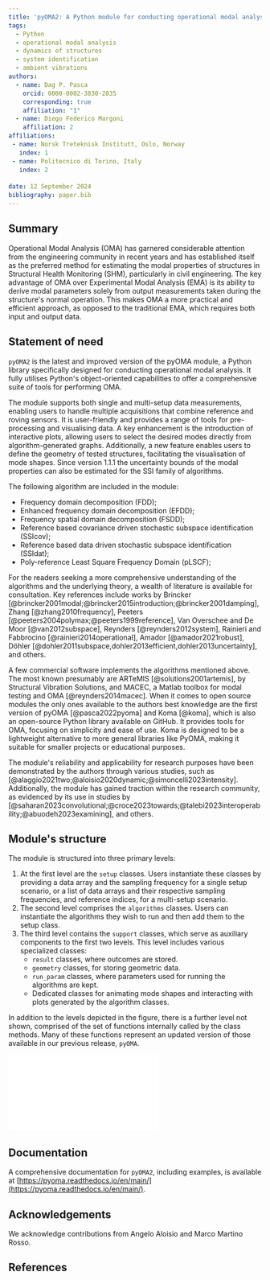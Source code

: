 ```yaml
---
title: 'pyOMA2: A Python module for conducting operational modal analysis'
tags:
  - Python
  - operational modal analysis
  - dynamics of structures
  - system identification
  - ambient vibrations
authors:
  - name: Dag P. Pasca
    orcid: 0000-0002-3830-2835
    corresponding: true
    affiliation: "1"
  - name: Diego Federico Margoni
    affiliation: 2
affiliations:
 - name: Norsk Treteknisk Institutt, Oslo, Norway
   index: 1
 - name: Politecnico di Torino, Italy
   index: 2

date: 12 September 2024
bibliography: paper.bib
---
```


## Summary

Operational Modal Analysis (OMA) has garnered considerable attention from
the engineering community in recent years and has established itself as
the preferred method for estimating the modal properties of structures in
Structural Health Monitoring (SHM), particularly in civil engineering.
The key advantage of OMA over Experimental Modal Analysis (EMA) is its
ability to derive modal parameters solely from output measurements taken
during the structure's normal operation. This makes OMA a more practical
and efficient approach, as opposed to the traditional EMA, which requires
both input and output data.

## Statement of need

`pyOMA2` is the latest and improved version of the pyOMA module, a Python
library specifically designed for conducting operational modal analysis.
It fully utilises Python's object-oriented capabilities to offer a
comprehensive suite of tools for performing OMA.

The module supports both single and multi-setup data measurements, enabling
users to handle multiple acquisitions that combine reference and roving
sensors. It is user-friendly and provides a range of tools for pre-processing
and visualising data. A key enhancement is the introduction of interactive
plots, allowing users to select the desired modes directly from
algorithm-generated graphs. Additionally, a new feature enables users to
define the geometry of tested structures, facilitating the visualisation
of mode shapes. Since version 1.1.1 the uncertainty bounds of the modal
properties can also be estimated for the SSI family of algorithms.

The following algorithm are included in the module:

- Frequency domain decomposition (FDD);
- Enhanced frequency domain decomposition (EFDD);
- Frequency spatial domain decomposition (FSDD);
- Reference based covariance driven stochastic subspace identification (SSIcov);
- Reference based data driven stochastic subspace identification (SSIdat);
- Poly-reference Least Square Frequency Domain (pLSCF);

For the readers seeking a more comprehensive understanding of the algorithms
and the underlying theory, a wealth of literature is available for consultation.
Key references include works by Brincker
[@brincker2001modal;@brincker2015introduction;@brincker2001damping],
Zhang [@zhang2010frequency], Peeters [@peeters2004polymax;@peeters1999reference],
Van Overschee and De Moor [@van2012subspace], Reynders [@reynders2012system],
Rainieri and Fabbrocino [@rainieri2014operational], Amador [@amador2021robust],
Döhler [@dohler2011subspace,dohler2013efficient,dohler2013uncertainty], and others.

A few commercial software implements the algorithms mentioned above.
The most known presumably are ARTeMIS [@solutions2001artemis], by Structural
Vibration Solutions, and MACEC, a Matlab toolbox for modal testing and
OMA [@reynders2014macec]. When it comes to open source modules the only ones
available to the authors best knowledge are the first version of pyOMA
[@pasca2022pyoma] and Koma [@koma], which is also an open-source Python library
available on GitHub. It provides tools for OMA, focusing on simplicity and ease of use.
Koma is designed to be a lightweight alternative to more general libraries like PyOMA,
making it suitable for smaller projects or educational purposes.

The module's reliability and applicability for research purposes have been
demonstrated by the authors through various studies, such as
[@alaggio2021two;@aloisio2020dynamic;@simoncelli2023intensity].
Additionally, the module has gained traction within the research community,
as evidenced by its use in studies by
[@saharan2023convolutional;@croce2023towards;@talebi2023interoperability;@abuodeh2023examining], and others.

## Module's structure

The module is structured into three primary levels:

1. At the first level are the `setup` classes. Users instantiate these classes by providing a data array and the sampling frequency for a single setup scenario, or a list of data arrays and their respective sampling frequencies, and reference indices, for a multi-setup scenario.
2. The second level comprises the `algorithms` classes. Users can instantiate the algorithms they wish to run and then add them to the setup class.
3. The third level contains the `support` classes, which serve as auxiliary components to the first two levels. This level includes various specialized classes:
    - `result` classes, where outcomes are stored.
    - `geometry` classes, for storing geometric data.
    - `run_param` classes, where parameters used for running the algorithms are kept.
    - Dedicated classes for animating mode shapes and interacting with plots generated by the algorithm classes.

In addition to the levels depicted in the figure, there is a further
level not shown, comprised of the set of functions internally called
by the class methods. Many of these functions represent an updated
version of those available in our previous release, `pyOMA`.

![Schematic organisation of the module showing inheritance between classes](../docs/img/info.pdf)

## Documentation

A comprehensive documentation for `pyOMA2`, including examples, is available at
[https://pyoma.readthedocs.io/en/main/](https://pyoma.readthedocs.io/en/main/).

## Acknowledgements

We acknowledge contributions from Angelo Aloisio and Marco Martino Rosso.

## References
